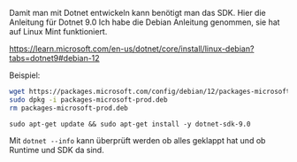 Damit man mit Dotnet entwickeln kann benötigt man das SDK. Hier die Anleitung für Dotnet 9.0
Ich habe die Debian Anleitung genommen, sie hat auf Linux Mint funktioniert.

https://learn.microsoft.com/en-us/dotnet/core/install/linux-debian?tabs=dotnet9#debian-12

Beispiel:
```bash
wget https://packages.microsoft.com/config/debian/12/packages-microsoft-prod.deb -O packages-microsoft-prod.deb
sudo dpkg -i packages-microsoft-prod.deb
rm packages-microsoft-prod.deb
```

```
sudo apt-get update && sudo apt-get install -y dotnet-sdk-9.0
```

Mit `dotnet --info` kann überprüft werden ob alles geklappt hat und ob Runtime und SDK da sind.